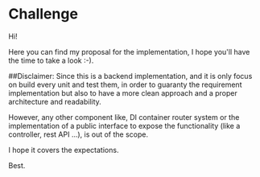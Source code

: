 # Challenge

Hi!

Here you can find my proposal for the implementation, I hope you'll have the time to take a look :-). 

##Disclaimer:
Since this is a backend implementation, and it is only focus on build every unit and test them, in order to guaranty the requirement implementation but also to have a more clean approach and a proper architecture and readability.

However, any other component like, DI container router system or the implementation of a public interface to expose the functionality (like a controller, rest API ...), is out of the scope. 


I hope it covers the expectations.

Best.